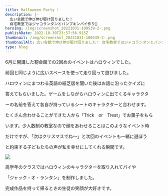```yaml
---
title: Halloween Party !
description: |-
  広い会館で伸び伸び駆け回りました！
  自宅教室ではジャコランタンとパンプキンパイ作り🎃
heroImg: /img/screenshot_20221031-100539-2-.png
publishDate: 2022-10-30T23:57:56.915Z
thumbnail: /img/screenshot_20221031-100539-2-.png
thumbnailAlt: 広い会館で伸び伸び駆け回りました！ 自宅教室ではジャコランタンとパンプキンパイ作り🎃
type: blog
---
```

6月に開講した靭会館での2回めのイベントはハロウィンでした。


前回と同じように広いスペースを使って走り回って遊びました。


ハロウィンにまつわる英語の紙芝居を聞いた後はお話に沿ったクイズに

答えてもらいました。ゲームをしながらハロウィンに出てくるキャラクタ

ーの名前を答えて各自が持っているシートのキャラクターと合わせます。

たくさん合わせることができた人から「Trick　or　Treat」でお菓子をもら

います。少人数制の教室なので顔をあわせることはこのようなイベント時

だけですが、「次はクリスマスでね～」と次回のイベントも一緒に遊ぼう

と約束する子どもたちの声が私を幸せにしてくれる瞬間です。

![](/img/screenshot_20221031-100505-2-.png)

高学年のクラスではハロウィンのキャラクターを取り入れてパイや

「ジャック・オ・ランタン」を制作しました。


完成作品を持って帰るときの生徒の笑顔が大好きです。